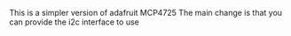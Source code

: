 This is a simpler version of adafruit MCP4725
The main change is that you can provide the i2c interface to use
